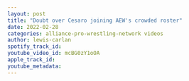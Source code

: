 ```yaml
---
layout: post
title: "Doubt over Cesaro joining AEW's crowded roster"
date: 2022-02-28
categories: alliance-pro-wrestling-network videos
author: lewis-carlan
spotify_track_id: 
youtube_video_id: mcBG0zY1oOA
apple_track_id: 
youtube_metadata: 
---
```


